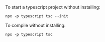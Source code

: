 To start a typescript project without installing:

```
npx -p typescript tsc --init
```

To compile without installing:

```
npx -p typescript tsc
```
